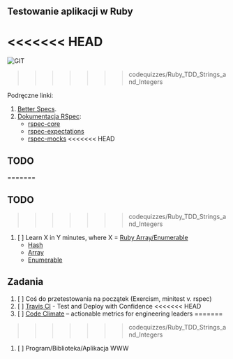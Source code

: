 ## Testowanie aplikacji w Ruby
<<<<<<< HEAD
=======

![GIT](images/github_in_case_of_fire.png)
>>>>>>> codequizzes/Ruby_TDD_Strings_and_Integers

Podręczne linki:

1. [Better Specs](http://betterspecs.org/).
1. [Dokumentacja RSpec](http://rspec.info/):
    - [rspec-core](https://github.com/rspec/rspec-core)
    - [rspec-expectations](https://github.com/rspec/rspec-expectations)
    - [rspec-mocks](https://github.com/rspec/rspec-mocks)
<<<<<<< HEAD

## TODO

=======

## TODO

>>>>>>> codequizzes/Ruby_TDD_Strings_and_Integers
1. [ ] Learn X in Y minutes, where X = [Ruby Array/Enumerable](/)
    - [Hash](http://ruby-doc.org/core-2.2.3/Hash.html)
    - [Array](http://ruby-doc.org/core-2.2.3/Array.html)
    - [Enumerable](http://ruby-doc.org/core-2.2.3/Enumerable.html)

## Zadania

1. [ ] Coś do przetestowania na początek (Exercism, minitest v. rspec)
1. [ ] [Travis CI](https://travis-ci.org/) - Test and Deploy with Confidence
<<<<<<< HEAD
1. [ ] [Code Climate](https://codeclimate.com/) – actionable metrics for engineering leaders
=======
>>>>>>> codequizzes/Ruby_TDD_Strings_and_Integers
1. [ ] Program/Biblioteka/Aplikacja WWW
